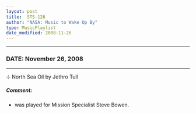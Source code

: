 ```yaml
---
layout: post
title:  STS-126
author: "NASA: Music to Wake Up By"
type: MusicPlaylist
date_modified: 2008-11-26
---
```


----
### DATE: November 26, 2008
----
⊹ North Sea Oil by Jethro Tull

##### Comment:
* was played for Mission Specialist Steve Bowen.

